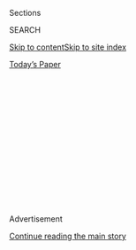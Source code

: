 <div id="app">

<div>

<div>

<div>

<div class="NYTAppHideMasthead css-1q2w90k e1suatyy0">

<div class="section css-ui9rw0 e1suatyy2">

<div class="css-eph4ug er09x8g0">

<div class="css-6n7j50">

</div>

<span class="css-1dv1kvn">Sections</span>

<div class="css-10488qs">

<span class="css-1dv1kvn">SEARCH</span>

</div>

[Skip to content](#site-content)[Skip to site
index](#site-index)

</div>

<div class="css-10698na e1huz5gh0">

</div>

</div>

<div id="masthead-bar-one" class="section hasLinks css-15hmgas e1csuq9d3">

<div class="css-uqyvli e1csuq9d0">

</div>

<div class="css-1uqjmks e1csuq9d1">

</div>

<div class="css-9e9ivx">

[](https://myaccount.nytimes3xbfgragh.onion/auth/login?response_type=cookie&client_id=vi)

</div>

<div class="css-1bvtpon e1csuq9d2">

[Today’s
Paper](https://www.nytimes3xbfgragh.onion/section/todayspaper)

</div>

</div>

</div>

</div>

<div data-aria-hidden="false">

<div id="site-content" data-role="main">

<div>

<div class="css-1aor85t" style="opacity:0.000000001;z-index:-1;visibility:hidden">

<div class="css-1hqnpie">

<div class="css-epjblv">

<span class="css-17xtcya">[Opinion](/section/opinion)</span><span class="css-x15j1o">|</span><span class="css-fwqvlz">The
Vietnam War Is Over. The Bombs
Remain.</span>

</div>

<div class="css-k008qs">

<div class="css-1iwv8en">

<span class="css-18z7m18"></span>

<div>

</div>

</div>

<span class="css-1n6z4y">https://nyti.ms/2GKy7Hl</span>

<div class="css-1705lsu">

<div class="css-4xjgmj">

<div class="css-4skfbu" data-role="toolbar" data-aria-label="Social Media Share buttons, Save button, and Comments Panel with current comment count" data-testid="share-tools">

  - 
  - 
  - 
  - 
    
    <div class="css-6n7j50">
    
    </div>

  - 
  - 

</div>

</div>

</div>

</div>

</div>

</div>

<div id="NYT_TOP_BANNER_REGION" class="css-13pd83m">

</div>

<div id="top-wrapper" class="css-1sy8kpn">

<div id="top-slug" class="css-l9onyx">

Advertisement

</div>

[Continue reading the main
story](#after-top)

<div class="ad top-wrapper" style="text-align:center;height:100%;display:block;min-height:250px">

<div id="top" class="place-ad" data-position="top" data-size-key="top">

</div>

</div>

<div id="after-top">

</div>

</div>

<div id="sponsor-wrapper" class="css-1hyfx7x">

<div id="sponsor-slug" class="css-19vbshk">

Supported by

</div>

[Continue reading the main
story](#after-sponsor)

<div id="sponsor" class="ad sponsor-wrapper" style="text-align:center;height:100%;display:block">

</div>

<div id="after-sponsor">

</div>

</div>

<div class="css-v5btjw etb61u70">

<div class="css-v05ibm etb61u71">

[Opinion](/section/opinion)

</div>

</div>

[Vietnam '67](/column/vietnam-67 "Vietnam '67")

<div class="css-1vkm6nb ehdk2mb0">

# The Vietnam War Is Over. The Bombs Remain.

</div>

<div class="css-xt80pu e12qa4dv0">

<div class="css-18e8msd">

<div class="css-vp77d3 epjyd6m0">

<div class="css-1baulvz">

By <span class="css-1baulvz last-byline" itemprop="name">Ariel
Garfinkel</span>

</div>

</div>

  - March 20,
    2018

  - 
    
    <div class="css-4xjgmj">
    
    <div class="css-d8bdto" data-role="toolbar" data-aria-label="Social Media Share buttons, Save button, and Comments Panel with current comment count" data-testid="share-tools">
    
      - 
      - 
      - 
      - 
        
        <div class="css-6n7j50">
        
        </div>
    
      - 
      - 
    
    </div>
    
    </div>

</div>

</div>

<div class="css-79elbk" data-testid="photoviewer-wrapper">

<div class="css-z3e15g" data-testid="photoviewer-wrapper-hidden">

</div>

<div class="css-1a48zt4 ehw59r15" data-testid="photoviewer-children">

![<span class="css-16f3y1r e13ogyst0" data-aria-hidden="true">A man who
was injured in 2011, while digging for metal to sell, by a bomb that had
been dropped by American planes during the Vietnam
War.</span><span class="css-cnj6d5 e1z0qqy90" itemprop="copyrightHolder"><span class="css-1ly73wi e1tej78p0">Credit...</span><span><span>Jorge
Silva/Reuters</span></span></span>](https://static01.graylady3jvrrxbe.onion/images/2018/03/20/opinion/20Vietnam-garfinkel4/20Vietnam-garfinkel4-articleLarge.jpg?quality=75&auto=webp&disable=upscale)

</div>

</div>

<div class="section meteredContent css-1r7ky0e" name="articleBody" itemprop="articleBody">

<div class="css-1fanzo5 StoryBodyCompanionColumn">

<div class="css-53u6y8">

Shading my eyes from the bright sun, I stared into the bomb crater amid
the verdant rice paddies. While it had been nearly 50 years since the
last American planes riddled the countryside near Danang in central
Vietnam, craters still pockmark the land. Some of the deep depressions
remain dry while others, a testament to the ingenuity of the villagers,
serve as watering holes for the oxen that farmers harness to till their
fields.

It was my first week in Vietnam, where I would spend the summer of 2016
conducting research. I was studying the efficacy of international law,
namely whether legal remedies exist for civilian victims of unexploded
ordnance and chemical weapons from the Vietnam War. I had arrived well
versed in the numbers: America dropped three times more ordnance over
Vietnam, Laos and Cambodia than all sides did during World War II.
Estimates are that at least 350,000 tons of live bombs and mines remain
in Vietnam, and that it will take 300 years to clear them from the
Vietnamese landscape at the current rate.

</div>

</div>

<div class="css-79elbk" data-testid="photoviewer-wrapper">

<div class="css-z3e15g" data-testid="photoviewer-wrapper-hidden">

</div>

<div class="css-1a48zt4 ehw59r15" data-testid="photoviewer-children">

![<span class="css-16f3y1r e13ogyst0" data-aria-hidden="true">Unexploded
ordnance in Quang Binh Province, in central Vietnam, in
2007.</span><span class="css-cnj6d5 e1z0qqy90" itemprop="copyrightHolder"><span class="css-1ly73wi e1tej78p0">Credit...</span><span>Nguyen
Huy
Kham/Reuters</span></span>](https://static01.graylady3jvrrxbe.onion/images/2018/03/20/opinion/20Vietnam-garfinkel5/20Vietnam-garfinkel5-articleLarge.jpg?quality=75&auto=webp&disable=upscale)

</div>

</div>

<div class="css-1fanzo5 StoryBodyCompanionColumn">

<div class="css-53u6y8">

Bombs and other ordnance were dropped on thousands of villages and
hamlets. The most common were cluster bombs, each of which contained
hundreds of baseball-size bomblets; the bombs are designed to explode
near ground level, releasing metal fragments to maim and kill. But many
of the cluster bombs failed to release their contents or, in other
cases, their bomblets failed to detonate.

</div>

</div>

<div class="css-1fanzo5 StoryBodyCompanionColumn">

<div class="css-53u6y8">

For the Vietnamese, the war continues. Loss of arms, legs and eyesight
are for the more fortunate ones. Others have lost their family
breadwinners, or their children. Children find baseball-size metal
objects and unwittingly toss the “toys” to one another in games of catch
until they explode. Nearly 40,000 Vietnamese have been killed since the
end of the war in 1975, and 67,000 maimed, by land mines, cluster bombs
and other ordnance.

</div>

</div>

<div class="css-79elbk" data-testid="photoviewer-wrapper">

<div class="css-z3e15g" data-testid="photoviewer-wrapper-hidden">

</div>

<div class="css-1a48zt4 ehw59r15" data-testid="photoviewer-children">

<div class="css-1xdhyk6 erfvjey0">

<span class="css-1ly73wi e1tej78p0">Image</span>

<div class="css-zjzyr8">

<div data-testid="lazyimage-container" style="height:290px">

</div>

</div>

</div>

<span class="css-16f3y1r e13ogyst0" data-aria-hidden="true">Parts of
three American cluster bomblets displayed by a scrap dealer in Quang
Thuan.</span><span class="css-cnj6d5 e1z0qqy90" itemprop="copyrightHolder"><span class="css-1ly73wi e1tej78p0">Credit...</span><span>Chris
Brummitt/Associated Press</span></span>

</div>

</div>

<div class="css-1fanzo5 StoryBodyCompanionColumn">

<div class="css-53u6y8">

That’s not the only, or even the worst, legacy of the war that
Vietnamese families still face. Seeking to defoliate entire forests to
expose enemy forces to spotter planes, the Americans dropped 18 million
gallons of chemical herbicide over South Vietnam from 1962 to 1972.
There were several defoliants used, but the best known was Agent Orange.
In 20,000 spraying missions, planes drenched the countryside and an
estimated 3,181 villages.

While entire forests dried up and died typically within weeks of
spraying, it would be years before scientists established that one of
the active ingredients in the defoliants, a group of compounds called
dioxin, is one of the deadliest substances known to humankind. Just 85
grams of dioxin, if evenly distributed, could wipe out a city of eight
million people. But illnesses and deaths from Agent Orange exposure were
only the initial outcomes. Dioxin affects not only people exposed to it,
but also their children, altering DNA. Large numbers of Vietnamese
babies continue to be born with grotesque deformities: misshapen heads,
bulging tumors, underdeveloped brains and nonfunctioning limbs.

The deadly defoliants also rained down on American troops. Researchers
led by Jeanne Stellman of Columbia examined military records of the
flight paths of Agent Orange spraying missions. Comparing those flight
paths to the position of nearby villages and American ground troops
revealed a direct association between exposure and later health
problems.

</div>

</div>

<div class="css-1fanzo5 StoryBodyCompanionColumn">

<div class="css-53u6y8">

[These findings](http://www.columbia.edu/~jms13/articles.html),
published in 2003, put an end to the longtime denial by the government
that Agent Orange spraying did not harm American troops. The Department
of Veterans Affairs now assumes, as a blanket policy, that all of the
2.8 million troops who served in Vietnam were exposed to chemical
defoliants, and provides some medical coverage and compensation for
that. But the United States has never acknowledged that it also poisoned
millions of Vietnamese civilians in the same
way.

</div>

</div>

<div class="css-79elbk" data-testid="photoviewer-wrapper">

<div class="css-z3e15g" data-testid="photoviewer-wrapper-hidden">

</div>

<div class="css-1a48zt4 ehw59r15" data-testid="photoviewer-children">

<div class="css-1xdhyk6 erfvjey0">

<span class="css-1ly73wi e1tej78p0">Image</span>

<div class="css-zjzyr8">

<div data-testid="lazyimage-container" style="height:256.4888888888889px">

</div>

</div>

</div>

<span class="css-16f3y1r e13ogyst0" data-aria-hidden="true">Quynh Thu,
66, with his son Pha Quoc, 21, in A Luoi, in central Vietnam, in 2009.
Mr. Thu was sprayed with Agent Orange during the
war.</span><span class="css-cnj6d5 e1z0qqy90" itemprop="copyrightHolder"><span class="css-1ly73wi e1tej78p0">Credit...</span><span>Kuni
Takahashi/Getty Images</span></span>

</div>

</div>

<div class="css-1fanzo5 StoryBodyCompanionColumn">

<div class="css-53u6y8">

American combat deployments ended in 1973 and all American personnel
were removed from Vietnam by 1975, but the explosive ordnance and
dangerous chemicals remained. Polluted soil and waterways were left
untouched. Innocent children and families would serve as human guinea
pigs to test the long-term results of exposure.

The indiscriminate use of ordnance and chemical weapons against civilian
populations is prohibited under international law, dating back to the
Hague and Geneva Conventions of the late 19th and early 20th centuries.
But for more than a decade, the United States acted in direct
contravention of those agreements, which it had pledged to uphold. Since
that time, numerous additional international treaties and conventions
have come into force that not only prohibit the types of weapons used by
the United States in Vietnam, but also require their cleanup after
hostilities cease.

The United States, however, has done very little to fulfill such
obligations, leaving it largely to the Vietnamese to suffer the results
and to clean up what they can nearly 50 years later. Some have suggested
that because much of the relevant international law requiring cleanup
came into effect after the United States left Vietnam, the country is
absolved of such obligations. But this assertion hangs on a thin thread,
as the unexploded ordnance and defoliants still injure and kill people
today. American responsibility for cleanup is therefore applicable under
international law, not something to be dismissed with a historical wink.

My father’s generation served in Vietnam, but the war’s continuing
impact is no longer theirs alone to bear. The United States used weapons
against civilians contrary to widely accepted international standards,
and has skirted its responsibilities to clean up what was left behind.
Working to enforce international law, and to assist the Vietnamese in
addressing the deadly mess that remains, is a burden now resting on the
shoulders of a new generation of Americans.

</div>

</div>

</div>

<div>

</div>

<div>

</div>

<div>

</div>

<div>

<div id="bottom-wrapper" class="css-1ede5it">

<div id="bottom-slug" class="css-l9onyx">

Advertisement

</div>

[Continue reading the main
story](#after-bottom)

<div id="bottom" class="ad bottom-wrapper" style="text-align:center;height:100%;display:block;min-height:90px">

</div>

<div id="after-bottom">

</div>

</div>

</div>

</div>

</div>

## Site Index

<div>

</div>

## Site Information Navigation

  - [© <span>2020</span> <span>The New York Times
    Company</span>](https://help.nytimes3xbfgragh.onion/hc/en-us/articles/115014792127-Copyright-notice)

<!-- end list -->

  - [NYTCo](https://www.nytco.com/)
  - [Contact
    Us](https://help.nytimes3xbfgragh.onion/hc/en-us/articles/115015385887-Contact-Us)
  - [Work with us](https://www.nytco.com/careers/)
  - [Advertise](https://nytmediakit.com/)
  - [T Brand Studio](http://www.tbrandstudio.com/)
  - [Your Ad
    Choices](https://www.nytimes3xbfgragh.onion/privacy/cookie-policy#how-do-i-manage-trackers)
  - [Privacy](https://www.nytimes3xbfgragh.onion/privacy)
  - [Terms of
    Service](https://help.nytimes3xbfgragh.onion/hc/en-us/articles/115014893428-Terms-of-service)
  - [Terms of
    Sale](https://help.nytimes3xbfgragh.onion/hc/en-us/articles/115014893968-Terms-of-sale)
  - [Site
    Map](https://spiderbites.nytimes3xbfgragh.onion)
  - [Help](https://help.nytimes3xbfgragh.onion/hc/en-us)
  - [Subscriptions](https://www.nytimes3xbfgragh.onion/subscription?campaignId=37WXW)

</div>

</div>

</div>

</div>
